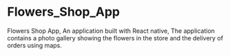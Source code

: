 # Flowers_Shop_App
Flowers Shop App, An application built with React native, The application contains a photo gallery showing the flowers in the store and the delivery of orders using maps.

